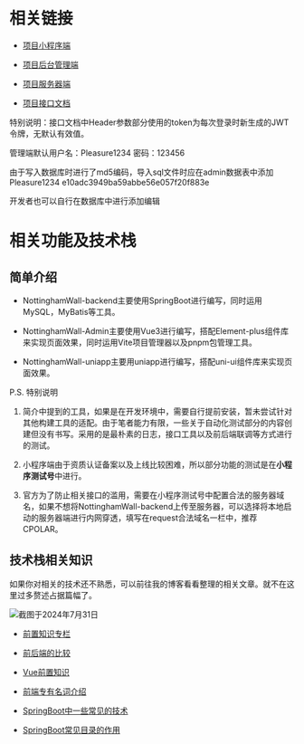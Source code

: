 # 相关链接

* [项目小程序端](https://github.com/NottinghamWall/NottinghamWall/tree/main/uniapp)

* [项目后台管理端](https://github.com/NottinghamWall/NottinghamWall/tree/main/admin)

* [项目服务器端](https://github.com/NottinghamWall/NottinghamWall/tree/main/backend)

* [项目接口文档](https://apifox.com/apidoc/shared-4f188e54-2808-4958-9fd1-8acbb4c4072c)


特别说明：接口文档中Header参数部分使用的token为每次登录时新生成的JWT令牌，无默认有效值。

管理端默认用户名：Pleasure1234 密码：123456 

由于写入数据库时进行了md5编码，导入sql文件时应在admin数据表中添加Pleasure1234 e10adc3949ba59abbe56e057f20f883e

开发者也可以自行在数据库中进行添加编辑

# 相关功能及技术栈

## 简单介绍

* NottinghamWall-backend主要使用SpringBoot进行编写，同时运用MySQL，MyBatis等工具。

* NottinghamWall-Admin主要使用Vue3进行编写，搭配Element-plus组件库来实现页面效果，同时运用Vite项目管理器以及pnpm包管理工具。

* NottinghamWall-uniapp主要用uniapp进行编写，搭配uni-ui组件库来实现页面效果。

P.S. 特别说明

1. 简介中提到的工具，如果是在开发环境中，需要自行提前安装，暂未尝试针对其他构建工具的适配。由于笔者能力有限，一些关于自动化测试部分的内容创建但没有书写。采用的是最朴素的日志，接口工具以及前后端联调等方式进行的测试。

2. 小程序端由于资质认证备案以及上线比较困难，所以部分功能的测试是在**小程序测试号**中进行。

3. 官方为了防止相关接口的滥用，需要在小程序测试号中配置合法的服务器域名，如果不想将NottinghamWall-backend上传至服务器，可以选择将本地启动的服务器端进行内网穿透，填写在request合法域名一栏中，推荐CPOLAR。

## 技术栈相关知识

如果你对相关的技术还不熟悉，可以前往我的博客看看整理的相关文章。就不在这里过多赘述占据篇幅了。

![截图于2024年7月31日](https://github.com/user-attachments/assets/e7330c69-d0d9-4551-8a23-bb53b6552652)

* [前置知识专栏](https://blog.csdn.net/2302_79791164/category_12589142.html)

* [前后端的比较](https://yiming1234.blog.csdn.net/article/details/136700267)

* [Vue前置知识](https://yiming1234.blog.csdn.net/article/details/136977577)

* [前端专有名词介绍](https://yiming1234.blog.csdn.net/article/details/140828434)

* [SpringBoot中一些常见的技术](https://yiming1234.blog.csdn.net/article/details/138284767)

* [SpringBoot常见目录的作用](https://yiming1234.blog.csdn.net/article/details/138380736)